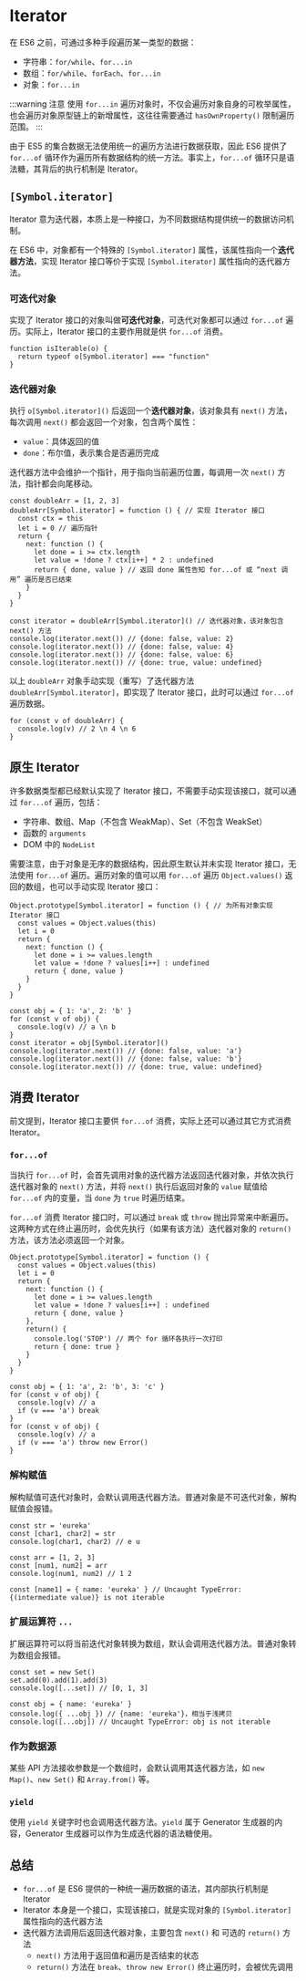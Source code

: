# Iterator

在 ES6 之前，可通过多种手段遍历某一类型的数据：
- 字符串：`for/while`、`for...in`
- 数组：`for/while`、`forEach`、`for...in`
- 对象：`for...in`

:::warning 注意
使用 `for...in` 遍历对象时，不仅会遍历对象自身的可枚举属性，也会遍历对象原型链上的新增属性，这往往需要通过 `hasOwnProperty()` 限制遍历范围。
:::

由于 ES5 的集合数据无法使用统一的遍历方法进行数据获取，因此 ES6 提供了 `for...of` 循环作为遍历所有数据结构的统一方法。事实上，`for...of` 循环只是语法糖，其背后的执行机制是 Iterator。

## `[Symbol.iterator]`

Iterator 意为迭代器，本质上是一种接口，为不同数据结构提供统一的数据访问机制。

在 ES6 中，对象都有一个特殊的 `[Symbol.iterator]` 属性，该属性指向一个**迭代器方法**，实现 Iterator 接口等价于实现 `[Symbol.iterator]` 属性指向的迭代器方法。

### 可迭代对象

实现了 Iterator 接口的对象叫做**可迭代对象**，可迭代对象都可以通过 `for...of` 遍历。实际上，Iterator 接口的主要作用就是供 `for...of` 消费。

```JS
function isIterable(o) {
  return typeof o[Symbol.iterator] === "function"
}
```

### 迭代器对象

执行 `o[Symbol.iterator]()` 后返回一个**迭代器对象**，该对象具有 `next()` 方法，每次调用 `next()` 都会返回一个对象，包含两个属性：
- `value`：具体返回的值
- `done`：布尔值，表示集合是否遍历完成

迭代器方法中会维护一个指针，用于指向当前遍历位置，每调用一次 `next()` 方法，指针都会向尾移动。

```JS
const doubleArr = [1, 2, 3]
doubleArr[Symbol.iterator] = function () { // 实现 Iterator 接口
  const ctx = this
  let i = 0 // 遍历指针
  return {
    next: function () {
      let done = i >= ctx.length
      let value = !done ? ctx[i++] * 2 : undefined
      return { done, value } // 返回 done 属性告知 for...of 或 “next 调用” 遍历是否已结束
    }
  }
}

const iterator = doubleArr[Symbol.iterator]() // 迭代器对象，该对象包含 next() 方法
console.log(iterator.next()) // {done: false, value: 2}
console.log(iterator.next()) // {done: false, value: 4}
console.log(iterator.next()) // {done: false, value: 6}
console.log(iterator.next()) // {done: true, value: undefined}
```

以上 `doubleArr` 对象手动实现（重写）了迭代器方法 `doubleArr[Symbol.iterator]`，即实现了 Iterator 接口，此时可以通过 `for...of` 遍历数据。

```JS
for (const v of doubleArr) {
  console.log(v) // 2 \n 4 \n 6
}
```

## 原生 Iterator

许多数据类型都已经默认实现了 Iterator 接口，不需要手动实现该接口，就可以通过 `for...of` 遍历，包括：
- 字符串、数组、Map（不包含 WeakMap）、Set（不包含 WeakSet）
- 函数的 `arguments`
- DOM 中的 `NodeList`

需要注意，由于对象是无序的数据结构，因此原生默认并未实现 Iterator 接口，无法使用 `for...of` 遍历。遍历对象的值可以用 `for...of` 遍历 `Object.values()` 返回的数组，也可以手动实现 Iterator 接口：

```JS
Object.prototype[Symbol.iterator] = function () { // 为所有对象实现 Iterator 接口
  const values = Object.values(this)
  let i = 0
  return {
    next: function () {
      let done = i >= values.length
      let value = !done ? values[i++] : undefined
      return { done, value }
    }
  }
}

const obj = { 1: 'a', 2: 'b' }
for (const v of obj) {
  console.log(v) // a \n b
}
const iterator = obj[Symbol.iterator]()
console.log(iterator.next()) // {done: false, value: 'a'}
console.log(iterator.next()) // {done: false, value: 'b'}
console.log(iterator.next()) // {done: true, value: undefined}
```

## 消费 Iterator

前文提到，Iterator 接口主要供 `for...of` 消费，实际上还可以通过其它方式消费 Iterator。

### `for...of`

当执行 `for...of` 时，会首先调用对象的迭代器方法返回迭代器对象，并依次执行迭代器对象的 `next()` 方法，并将 `next()` 执行后返回对象的 `value` 赋值给 `for...of` 内的变量，当 `done` 为 `true` 时遍历结束。

`for...of` 消费 Iterator 接口时，可以通过 `break` 或 `throw` 抛出异常来中断遍历。这两种方式在终止遍历时，会优先执行（如果有该方法）迭代器对象的 `return()` 方法，该方法必须返回一个对象。

```JS
Object.prototype[Symbol.iterator] = function () {
  const values = Object.values(this)
  let i = 0
  return {
    next: function () {
      let done = i >= values.length
      let value = !done ? values[i++] : undefined
      return { done, value }
    },
    return() {
      console.log('STOP') // 两个 for 循环各执行一次打印
      return { done: true }
    }
  }
}

const obj = { 1: 'a', 2: 'b', 3: 'c' }
for (const v of obj) {
  console.log(v) // a
  if (v === 'a') break
}
for (const v of obj) {
  console.log(v) // a
  if (v === 'a') throw new Error()
}
```

### 解构赋值

解构赋值可迭代对象时，会默认调用迭代器方法。普通对象是不可迭代对象，解构赋值会报错。

```JS
const str = 'eureka'
const [char1, char2] = str
console.log(char1, char2) // e u

const arr = [1, 2, 3]
const [num1, num2] = arr
console.log(num1, num2) // 1 2

const [name1] = { name: 'eureka' } // Uncaught TypeError: {(intermediate value)} is not iterable
```

### 扩展运算符 `...`

扩展运算符可以将当前迭代对象转换为数组，默认会调用迭代器方法。普通对象转为数组会报错。

```JS
const set = new Set()
set.add(0).add(1).add(3)
console.log([...set]) // [0, 1, 3]

const obj = { name: 'eureka' }
console.log({ ...obj }) // {name: 'eureka'}，相当于浅拷贝
console.log([...obj]) // Uncaught TypeError: obj is not iterable
```

### 作为数据源

某些 API 方法接收参数是一个数组时，会默认调用其迭代器方法，如 `new Map()`、`new Set()` 和 `Array.from()` 等。

### `yield`

使用 `yield` 关键字时也会调用迭代器方法。`yield` 属于 Generator 生成器的内容，Generator 生成器可以作为生成迭代器的语法糖使用。

## 总结

- `for...of` 是 ES6 提供的一种统一遍历数据的语法，其内部执行机制是 Iterator
- Iterator 本身是一个接口，实现该接口，就是实现对象的 `[Symbol.iterator]` 属性指向的迭代器方法
- 迭代器方法调用后返回迭代器对象，主要包含 `next()` 和 可选的 `return()` 方法
  - `next()` 方法用于返回值和遍历是否结束的状态
  - `return()` 方法在 `break`、`throw new Error()` 终止遍历时，会被优先调用

